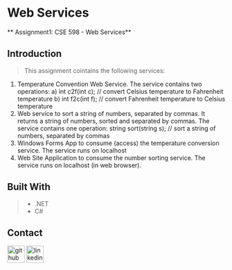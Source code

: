 # **Web Services**
** Assignment1: CSE 598 - Web Services**

## Introduction
> This assignment cointains the following services:
1. Temperature Convention Web Service. The service contains two operations: 
 a) int c2f(int c); // convert Celsius temperature to Fahrenheit temperature
 b) int f2c(int f); // convert Fahrenheit temperature to Celsius temperature
2. Web service to sort a string of numbers, separated by commas. It returns a string of
numbers, sorted and separated by commas. The service contains one operation: string sort(string s); // sort a string of numbers, separated by commas
3. Windows Forms App to consume (access) the temperature conversion service. The service runs on
localhost 
4. Web Site Application
to consume the number sorting service. The service runs on localhost (in web browser).

## Built With
>- .NET
>- C#


## Contact
 [<img src='https://cdn.jsdelivr.net/npm/simple-icons@3.0.1/icons/github.svg' alt='github' height='40'>](https://github.com/martha-moreno/martha-moreno.github.io)  [<img src='https://cdn.jsdelivr.net/npm/simple-icons@3.0.1/icons/linkedin.svg' alt='linkedin' height='40'>](https://www.linkedin.com/in/martha-gissela-moreno/)  

